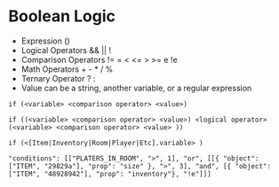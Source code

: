 # Boolean Logic

* Expression ()
* Logical Operators && || !
* Comparison Operators != = < <= > >= e !e
* Math Operators + - * / %
* Ternary Operator ? : 
* Value can be a string, another variable, or a regular expression

```
if (<variable> <comparison operator> <value>)

if ((<variable> <comparison operator> <value>) <logical operator> (<variable> <comparison operator> <value> ))

if (<[Item|Inventory|Room|Player|Etc].variable> )

"conditions": [["PLATERS_IN_ROOM", ">", 1], "or", [[{ "object": ["ITEM", "29829a"], "prop": "size" }, ">", 3], "and", [{ "object": ["ITEM", "48928942"], "prop": "inventory"}, "!e"]]]
```